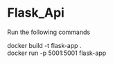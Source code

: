 # Flask_Api
Run the following commands

docker build -t flask-app .    
docker run -p 5001:5001 flask-app
